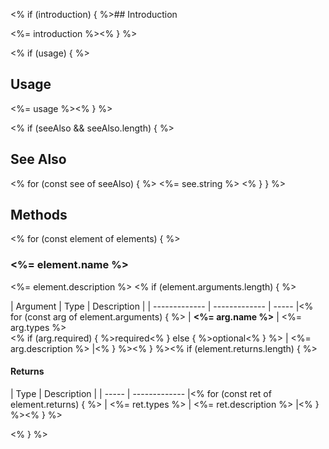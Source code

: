 <% if (introduction)  { %>## Introduction

<%= introduction %><% } %>

<% if (usage)  { %>
## Usage

<%= usage %><% } %>

<% if (seeAlso && seeAlso.length)  { %>
## See Also
<% for (const see of seeAlso) { %>
<%= see.string %>
<% } } %>
## Methods

<% for (const element of elements) { %>
### <%= element.name %>

<%= element.description %>
<% if (element.arguments.length) { %>

| Argument | Type | Description |
| ------------- | ------------- | ----- |<% for (const arg of element.arguments) { %>
| **<%= arg.name %>** | <span class="arg-type"><%= arg.types %></span></br></span><% if (arg.required) { %><span class="arg-required">required</span><% } else { %><span class="arg-optional">optional</span><% } %> | <%= arg.description %> |<% } %><% } %><% if (element.returns.length) { %>
#### Returns

| Type | Description |
| ----- | ------------- |<% for (const ret of element.returns) { %>
| <span class="arg-type"><%= ret.types %></span> | <%= ret.description %> |<% } %><% } %>

<% } %>
